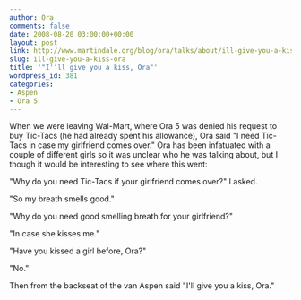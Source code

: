 ```yaml
---
author: Ora
comments: false
date: 2008-08-20 03:00:00+00:00
layout: post
link: http://www.martindale.org/blog/ora/talks/about/ill-give-you-a-kiss-ora
slug: ill-give-you-a-kiss-ora
title: '"I''ll give you a kiss, Ora"'
wordpress_id: 381
categories:
- Aspen
- Ora 5
---
```


When we were leaving Wal-Mart, where Ora 5 was denied his request to buy Tic-Tacs (he had already spent his allowance), Ora said "I need Tic-Tacs in case my girlfriend comes over." Ora has been infatuated with a couple of different girls so it was unclear who he was talking about, but I though it would be interesting to see where this went:  
  
"Why do you need Tic-Tacs if your girlfriend comes over?" I asked.  
  
"So my breath smells good."  
  
"Why do you need good smelling breath for your girlfriend?"  
  
"In case she kisses me."  
  
"Have you kissed a girl before, Ora?"  
  
"No."  
  
Then from the backseat of the van Aspen said "I'll give you a kiss, Ora."
